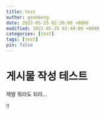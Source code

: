 ```yaml
---
title: test
author: geombong
date: 2022-05-25 02:26:00 +0800
modified: 2022-05-25 03:40:00 +0800
categories: [test]
tags: [test]
pin: false
---
```


# 게시물 작성 테스트

제발 뭐라도 되라...

!!